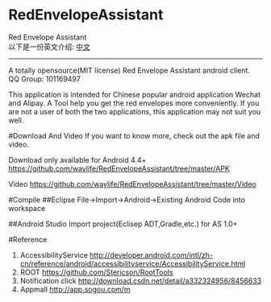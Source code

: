 # RedEnvelopeAssistant
Red Envelope Assistant  
以下是一份英文介绍:
[中文](/README.md)  


---
A totally opensource(MIT license) Red Envelope Assistant android client.
QQ Group: 101169497

This application is intended for Chinese popular android application Wechat and Alipay. A Tool help you get the red envelopes more conveniently.
If you are not a user of both the two applications, this application may not suit you well.

#Download And Video
If you want to know more, check out the apk file  and video.

Download
only available for Android 4.4+
https://github.com/waylife/RedEnvelopeAssistant/tree/master/APK

Video     https://github.com/waylife/RedEnvelopeAssistant/tree/master/Video


#Compile
##Eclipse
File->Import->Android->Existing Android Code into workspace

##Android Studio
Import project(Eclisep ADT,Gradle,etc.) for AS 1.0+



#Reference
1. AccessibilityService http://developer.android.com/intl/zh-cn/reference/android/accessibilityservice/AccessibilityService.html
2. ROOT https://github.com/Stericson/RootTools  
3. Notification click http://download.csdn.net/detail/a332324956/8456633
4. Appmall http://app.sogou.com/m
